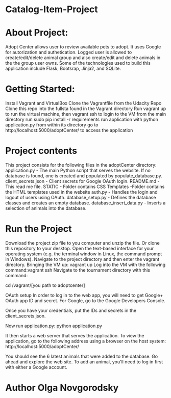 # Catalog-Item-Project
# About Project:
Adopt Center allows user to review available pets to adopt. It uses Google for autorization and authetication. Logged user is allowed to create/edit/delete animal group and also create/edit and delete animals in the the group user owns.
Some of the technologies used to build this application include Flask, Bootsrap, Jinja2, and SQLite.

# Getting Started:
Install Vagrant and VirtualBox
Clone the Vagrantfile from the Udacity Repo
Clone this repo into the fullsta found in the Vagrant directory
Run vagrant up to run the virtual machine, then vagrant ssh to login to the VM
from the main directory run sudo pip install -r requirements
run application with python application.py from within its directory
go to http://localhost:5000/adoptCenter/ to access the application

# Project contents
This project consists for the following files in the adoptCenter directory:
application.py - The main Python script that serves the website. If no database is found, one is created and populated by populate_database.py.
client_secrets.json - Client secrets for Google OAuth login.
README.md - This read me file.
STATIC - Folder contains CSS 
Templates -Folder contains the HTML templates used in the website
auth.py - Handles the login and logout of users using OAuth.
database_setup.py - Defines the database classes and creates an empty database.
database_insert_data.py - Inserts a selection of animals into the database.


# Run the Project
Download the project zip file to you computer and unzip the file. Or clone this repository to your desktop.
Open the text-based interface for your operating system (e.g. the terminal window in Linux, the command prompt in Windows).
Navigate to the project directory and then enter the vagrant directory.
Bringing the VM up: vagrant up
Log into the VM with the following command:vagrant ssh
Navigate to the tournament directory with this command:

cd /vagrant/[you path to adoptcenter]

OAuth setup
In order to log in to the web app, you will need to get Google+ OAuth app ID and secret. For Google, go to the Google Developers Console.

Once you have your credentials, put the IDs and secrets in the client_secrets.json.

Now run application.py: python application.py

It then starts a web server that serves the application. To view the application, go to the following address using a browser on the host system:
http://localhost:5000/adoptCenter/

You should see the 6 latest animals that were added to the database. Go ahead and explore the web site. To add an animal, you'll need to log in first with either a Google account.
 

# Author Olga Novgorodsky
